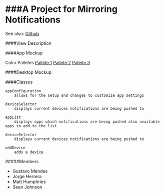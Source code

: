 
###A Project for Mirroring Notifications
========================================
See also: [Github](https://github.com/pirogoeth/uniform_imperials)

####View Description
        
####App Mockup

Color Palletes
        [Pallete 1](uniform_imperials/presentation/assets/3.PNG)        [Pallete 2](uniform_imperials/presentation/assets/4.PNG)        [Pallete 3](uniform_imperials/presentation/assets/4.PNG)

####Desktop Mockup


####Classes

    appConfiguration
        allows for the setup and changes to customize app settings
   
    deviceSelector
        displays current devices notifications are being pushed to
    
    appList
        displays apps which notifications are being pushed also available apps to add to the list 
  
    deviceSelector
        displays current devices notifications are being pushed to
 
    addDevice
        adds a device 
   
      
#####Members
    
   - Gustavo Mendes
   - Jorge Herrera
   - Matt Humphries
   - Sean Johnson
   
